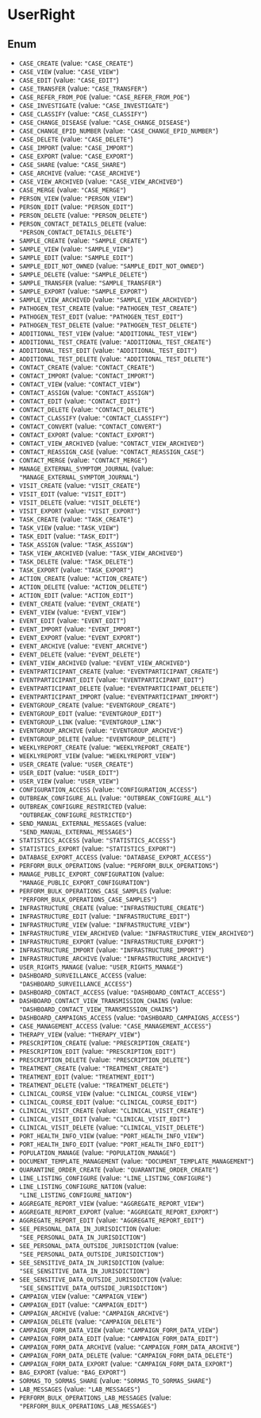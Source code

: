 # UserRight

## Enum

* `CASE_CREATE` (value: `"CASE_CREATE"`)
* `CASE_VIEW` (value: `"CASE_VIEW"`)
* `CASE_EDIT` (value: `"CASE_EDIT"`)
* `CASE_TRANSFER` (value: `"CASE_TRANSFER"`)
* `CASE_REFER_FROM_POE` (value: `"CASE_REFER_FROM_POE"`)
* `CASE_INVESTIGATE` (value: `"CASE_INVESTIGATE"`)
* `CASE_CLASSIFY` (value: `"CASE_CLASSIFY"`)
* `CASE_CHANGE_DISEASE` (value: `"CASE_CHANGE_DISEASE"`)
* `CASE_CHANGE_EPID_NUMBER` (value: `"CASE_CHANGE_EPID_NUMBER"`)
* `CASE_DELETE` (value: `"CASE_DELETE"`)
* `CASE_IMPORT` (value: `"CASE_IMPORT"`)
* `CASE_EXPORT` (value: `"CASE_EXPORT"`)
* `CASE_SHARE` (value: `"CASE_SHARE"`)
* `CASE_ARCHIVE` (value: `"CASE_ARCHIVE"`)
* `CASE_VIEW_ARCHIVED` (value: `"CASE_VIEW_ARCHIVED"`)
* `CASE_MERGE` (value: `"CASE_MERGE"`)
* `PERSON_VIEW` (value: `"PERSON_VIEW"`)
* `PERSON_EDIT` (value: `"PERSON_EDIT"`)
* `PERSON_DELETE` (value: `"PERSON_DELETE"`)
* `PERSON_CONTACT_DETAILS_DELETE` (value: `"PERSON_CONTACT_DETAILS_DELETE"`)
* `SAMPLE_CREATE` (value: `"SAMPLE_CREATE"`)
* `SAMPLE_VIEW` (value: `"SAMPLE_VIEW"`)
* `SAMPLE_EDIT` (value: `"SAMPLE_EDIT"`)
* `SAMPLE_EDIT_NOT_OWNED` (value: `"SAMPLE_EDIT_NOT_OWNED"`)
* `SAMPLE_DELETE` (value: `"SAMPLE_DELETE"`)
* `SAMPLE_TRANSFER` (value: `"SAMPLE_TRANSFER"`)
* `SAMPLE_EXPORT` (value: `"SAMPLE_EXPORT"`)
* `SAMPLE_VIEW_ARCHIVED` (value: `"SAMPLE_VIEW_ARCHIVED"`)
* `PATHOGEN_TEST_CREATE` (value: `"PATHOGEN_TEST_CREATE"`)
* `PATHOGEN_TEST_EDIT` (value: `"PATHOGEN_TEST_EDIT"`)
* `PATHOGEN_TEST_DELETE` (value: `"PATHOGEN_TEST_DELETE"`)
* `ADDITIONAL_TEST_VIEW` (value: `"ADDITIONAL_TEST_VIEW"`)
* `ADDITIONAL_TEST_CREATE` (value: `"ADDITIONAL_TEST_CREATE"`)
* `ADDITIONAL_TEST_EDIT` (value: `"ADDITIONAL_TEST_EDIT"`)
* `ADDITIONAL_TEST_DELETE` (value: `"ADDITIONAL_TEST_DELETE"`)
* `CONTACT_CREATE` (value: `"CONTACT_CREATE"`)
* `CONTACT_IMPORT` (value: `"CONTACT_IMPORT"`)
* `CONTACT_VIEW` (value: `"CONTACT_VIEW"`)
* `CONTACT_ASSIGN` (value: `"CONTACT_ASSIGN"`)
* `CONTACT_EDIT` (value: `"CONTACT_EDIT"`)
* `CONTACT_DELETE` (value: `"CONTACT_DELETE"`)
* `CONTACT_CLASSIFY` (value: `"CONTACT_CLASSIFY"`)
* `CONTACT_CONVERT` (value: `"CONTACT_CONVERT"`)
* `CONTACT_EXPORT` (value: `"CONTACT_EXPORT"`)
* `CONTACT_VIEW_ARCHIVED` (value: `"CONTACT_VIEW_ARCHIVED"`)
* `CONTACT_REASSIGN_CASE` (value: `"CONTACT_REASSIGN_CASE"`)
* `CONTACT_MERGE` (value: `"CONTACT_MERGE"`)
* `MANAGE_EXTERNAL_SYMPTOM_JOURNAL` (value: `"MANAGE_EXTERNAL_SYMPTOM_JOURNAL"`)
* `VISIT_CREATE` (value: `"VISIT_CREATE"`)
* `VISIT_EDIT` (value: `"VISIT_EDIT"`)
* `VISIT_DELETE` (value: `"VISIT_DELETE"`)
* `VISIT_EXPORT` (value: `"VISIT_EXPORT"`)
* `TASK_CREATE` (value: `"TASK_CREATE"`)
* `TASK_VIEW` (value: `"TASK_VIEW"`)
* `TASK_EDIT` (value: `"TASK_EDIT"`)
* `TASK_ASSIGN` (value: `"TASK_ASSIGN"`)
* `TASK_VIEW_ARCHIVED` (value: `"TASK_VIEW_ARCHIVED"`)
* `TASK_DELETE` (value: `"TASK_DELETE"`)
* `TASK_EXPORT` (value: `"TASK_EXPORT"`)
* `ACTION_CREATE` (value: `"ACTION_CREATE"`)
* `ACTION_DELETE` (value: `"ACTION_DELETE"`)
* `ACTION_EDIT` (value: `"ACTION_EDIT"`)
* `EVENT_CREATE` (value: `"EVENT_CREATE"`)
* `EVENT_VIEW` (value: `"EVENT_VIEW"`)
* `EVENT_EDIT` (value: `"EVENT_EDIT"`)
* `EVENT_IMPORT` (value: `"EVENT_IMPORT"`)
* `EVENT_EXPORT` (value: `"EVENT_EXPORT"`)
* `EVENT_ARCHIVE` (value: `"EVENT_ARCHIVE"`)
* `EVENT_DELETE` (value: `"EVENT_DELETE"`)
* `EVENT_VIEW_ARCHIVED` (value: `"EVENT_VIEW_ARCHIVED"`)
* `EVENTPARTICIPANT_CREATE` (value: `"EVENTPARTICIPANT_CREATE"`)
* `EVENTPARTICIPANT_EDIT` (value: `"EVENTPARTICIPANT_EDIT"`)
* `EVENTPARTICIPANT_DELETE` (value: `"EVENTPARTICIPANT_DELETE"`)
* `EVENTPARTICIPANT_IMPORT` (value: `"EVENTPARTICIPANT_IMPORT"`)
* `EVENTGROUP_CREATE` (value: `"EVENTGROUP_CREATE"`)
* `EVENTGROUP_EDIT` (value: `"EVENTGROUP_EDIT"`)
* `EVENTGROUP_LINK` (value: `"EVENTGROUP_LINK"`)
* `EVENTGROUP_ARCHIVE` (value: `"EVENTGROUP_ARCHIVE"`)
* `EVENTGROUP_DELETE` (value: `"EVENTGROUP_DELETE"`)
* `WEEKLYREPORT_CREATE` (value: `"WEEKLYREPORT_CREATE"`)
* `WEEKLYREPORT_VIEW` (value: `"WEEKLYREPORT_VIEW"`)
* `USER_CREATE` (value: `"USER_CREATE"`)
* `USER_EDIT` (value: `"USER_EDIT"`)
* `USER_VIEW` (value: `"USER_VIEW"`)
* `CONFIGURATION_ACCESS` (value: `"CONFIGURATION_ACCESS"`)
* `OUTBREAK_CONFIGURE_ALL` (value: `"OUTBREAK_CONFIGURE_ALL"`)
* `OUTBREAK_CONFIGURE_RESTRICTED` (value: `"OUTBREAK_CONFIGURE_RESTRICTED"`)
* `SEND_MANUAL_EXTERNAL_MESSAGES` (value: `"SEND_MANUAL_EXTERNAL_MESSAGES"`)
* `STATISTICS_ACCESS` (value: `"STATISTICS_ACCESS"`)
* `STATISTICS_EXPORT` (value: `"STATISTICS_EXPORT"`)
* `DATABASE_EXPORT_ACCESS` (value: `"DATABASE_EXPORT_ACCESS"`)
* `PERFORM_BULK_OPERATIONS` (value: `"PERFORM_BULK_OPERATIONS"`)
* `MANAGE_PUBLIC_EXPORT_CONFIGURATION` (value: `"MANAGE_PUBLIC_EXPORT_CONFIGURATION"`)
* `PERFORM_BULK_OPERATIONS_CASE_SAMPLES` (value: `"PERFORM_BULK_OPERATIONS_CASE_SAMPLES"`)
* `INFRASTRUCTURE_CREATE` (value: `"INFRASTRUCTURE_CREATE"`)
* `INFRASTRUCTURE_EDIT` (value: `"INFRASTRUCTURE_EDIT"`)
* `INFRASTRUCTURE_VIEW` (value: `"INFRASTRUCTURE_VIEW"`)
* `INFRASTRUCTURE_VIEW_ARCHIVED` (value: `"INFRASTRUCTURE_VIEW_ARCHIVED"`)
* `INFRASTRUCTURE_EXPORT` (value: `"INFRASTRUCTURE_EXPORT"`)
* `INFRASTRUCTURE_IMPORT` (value: `"INFRASTRUCTURE_IMPORT"`)
* `INFRASTRUCTURE_ARCHIVE` (value: `"INFRASTRUCTURE_ARCHIVE"`)
* `USER_RIGHTS_MANAGE` (value: `"USER_RIGHTS_MANAGE"`)
* `DASHBOARD_SURVEILLANCE_ACCESS` (value: `"DASHBOARD_SURVEILLANCE_ACCESS"`)
* `DASHBOARD_CONTACT_ACCESS` (value: `"DASHBOARD_CONTACT_ACCESS"`)
* `DASHBOARD_CONTACT_VIEW_TRANSMISSION_CHAINS` (value: `"DASHBOARD_CONTACT_VIEW_TRANSMISSION_CHAINS"`)
* `DASHBOARD_CAMPAIGNS_ACCESS` (value: `"DASHBOARD_CAMPAIGNS_ACCESS"`)
* `CASE_MANAGEMENT_ACCESS` (value: `"CASE_MANAGEMENT_ACCESS"`)
* `THERAPY_VIEW` (value: `"THERAPY_VIEW"`)
* `PRESCRIPTION_CREATE` (value: `"PRESCRIPTION_CREATE"`)
* `PRESCRIPTION_EDIT` (value: `"PRESCRIPTION_EDIT"`)
* `PRESCRIPTION_DELETE` (value: `"PRESCRIPTION_DELETE"`)
* `TREATMENT_CREATE` (value: `"TREATMENT_CREATE"`)
* `TREATMENT_EDIT` (value: `"TREATMENT_EDIT"`)
* `TREATMENT_DELETE` (value: `"TREATMENT_DELETE"`)
* `CLINICAL_COURSE_VIEW` (value: `"CLINICAL_COURSE_VIEW"`)
* `CLINICAL_COURSE_EDIT` (value: `"CLINICAL_COURSE_EDIT"`)
* `CLINICAL_VISIT_CREATE` (value: `"CLINICAL_VISIT_CREATE"`)
* `CLINICAL_VISIT_EDIT` (value: `"CLINICAL_VISIT_EDIT"`)
* `CLINICAL_VISIT_DELETE` (value: `"CLINICAL_VISIT_DELETE"`)
* `PORT_HEALTH_INFO_VIEW` (value: `"PORT_HEALTH_INFO_VIEW"`)
* `PORT_HEALTH_INFO_EDIT` (value: `"PORT_HEALTH_INFO_EDIT"`)
* `POPULATION_MANAGE` (value: `"POPULATION_MANAGE"`)
* `DOCUMENT_TEMPLATE_MANAGEMENT` (value: `"DOCUMENT_TEMPLATE_MANAGEMENT"`)
* `QUARANTINE_ORDER_CREATE` (value: `"QUARANTINE_ORDER_CREATE"`)
* `LINE_LISTING_CONFIGURE` (value: `"LINE_LISTING_CONFIGURE"`)
* `LINE_LISTING_CONFIGURE_NATION` (value: `"LINE_LISTING_CONFIGURE_NATION"`)
* `AGGREGATE_REPORT_VIEW` (value: `"AGGREGATE_REPORT_VIEW"`)
* `AGGREGATE_REPORT_EXPORT` (value: `"AGGREGATE_REPORT_EXPORT"`)
* `AGGREGATE_REPORT_EDIT` (value: `"AGGREGATE_REPORT_EDIT"`)
* `SEE_PERSONAL_DATA_IN_JURISDICTION` (value: `"SEE_PERSONAL_DATA_IN_JURISDICTION"`)
* `SEE_PERSONAL_DATA_OUTSIDE_JURISDICTION` (value: `"SEE_PERSONAL_DATA_OUTSIDE_JURISDICTION"`)
* `SEE_SENSITIVE_DATA_IN_JURISDICTION` (value: `"SEE_SENSITIVE_DATA_IN_JURISDICTION"`)
* `SEE_SENSITIVE_DATA_OUTSIDE_JURISDICTION` (value: `"SEE_SENSITIVE_DATA_OUTSIDE_JURISDICTION"`)
* `CAMPAIGN_VIEW` (value: `"CAMPAIGN_VIEW"`)
* `CAMPAIGN_EDIT` (value: `"CAMPAIGN_EDIT"`)
* `CAMPAIGN_ARCHIVE` (value: `"CAMPAIGN_ARCHIVE"`)
* `CAMPAIGN_DELETE` (value: `"CAMPAIGN_DELETE"`)
* `CAMPAIGN_FORM_DATA_VIEW` (value: `"CAMPAIGN_FORM_DATA_VIEW"`)
* `CAMPAIGN_FORM_DATA_EDIT` (value: `"CAMPAIGN_FORM_DATA_EDIT"`)
* `CAMPAIGN_FORM_DATA_ARCHIVE` (value: `"CAMPAIGN_FORM_DATA_ARCHIVE"`)
* `CAMPAIGN_FORM_DATA_DELETE` (value: `"CAMPAIGN_FORM_DATA_DELETE"`)
* `CAMPAIGN_FORM_DATA_EXPORT` (value: `"CAMPAIGN_FORM_DATA_EXPORT"`)
* `BAG_EXPORT` (value: `"BAG_EXPORT"`)
* `SORMAS_TO_SORMAS_SHARE` (value: `"SORMAS_TO_SORMAS_SHARE"`)
* `LAB_MESSAGES` (value: `"LAB_MESSAGES"`)
* `PERFORM_BULK_OPERATIONS_LAB_MESSAGES` (value: `"PERFORM_BULK_OPERATIONS_LAB_MESSAGES"`)
